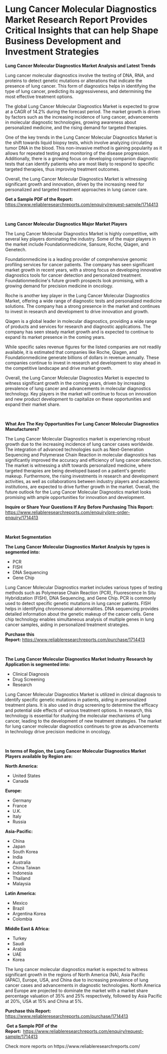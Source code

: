 <p><h1>Lung Cancer Molecular Diagnostics Market Research Report Provides Critical Insights that can help Shape Business Development and Investment Strategies</h1></p><p><strong>Lung Cancer Molecular Diagnostics Market Analysis and Latest Trends</strong></p>
<p><p>Lung cancer molecular diagnostics involve the testing of DNA, RNA, and proteins to detect genetic mutations or alterations that indicate the presence of lung cancer. This form of diagnostics helps in identifying the type of lung cancer, predicting its aggressiveness, and determining the most effective treatment options.</p><p>The global Lung Cancer Molecular Diagnostics Market is expected to grow at a CAGR of 14.2% during the forecast period. The market growth is driven by factors such as the increasing incidence of lung cancer, advancements in molecular diagnostic technologies, growing awareness about personalized medicine, and the rising demand for targeted therapies.</p><p>One of the key trends in the Lung Cancer Molecular Diagnostics Market is the shift towards liquid biopsy tests, which involve analyzing circulating tumor DNA in the blood. This non-invasive method is gaining popularity as it allows for repeated testing and monitoring of the disease progression. Additionally, there is a growing focus on developing companion diagnostic tests that can identify patients who are most likely to respond to specific targeted therapies, thus improving treatment outcomes.</p><p>Overall, the Lung Cancer Molecular Diagnostics Market is witnessing significant growth and innovation, driven by the increasing need for personalized and targeted treatment approaches in lung cancer care.</p></p>
<p><strong>Get a Sample PDF of the Report:&nbsp;</strong> <a href="https://www.reliableresearchreports.com/enquiry/request-sample/1714413">https://www.reliableresearchreports.com/enquiry/request-sample/1714413</a></p>
<p>&nbsp;</p>
<p><strong>Lung Cancer Molecular Diagnostics Major Market Players</strong></p>
<p><p>The Lung Cancer Molecular Diagnostics Market is highly competitive, with several key players dominating the industry. Some of the major players in the market include Foundationmedicine, Sansure, Roche, Qiagen, and Genetech.</p><p>Foundationmedicine is a leading provider of comprehensive genomic profiling services for cancer patients. The company has seen significant market growth in recent years, with a strong focus on developing innovative diagnostics tools for cancer detection and personalized treatment. Foundationmedicine's future growth prospects look promising, with a growing demand for precision medicine in oncology.</p><p>Roche is another key player in the Lung Cancer Molecular Diagnostics Market, offering a wide range of diagnostic tests and personalized medicine solutions. The company has a strong presence in the market and continues to invest in research and development to drive innovation and growth.</p><p>Qiagen is a global leader in molecular diagnostics, providing a wide range of products and services for research and diagnostic applications. The company has seen steady market growth and is expected to continue to expand its market presence in the coming years.</p><p>While specific sales revenue figures for the listed companies are not readily available, it is estimated that companies like Roche, Qiagen, and Foundationmedicine generate billions of dollars in revenue annually. These companies continue to invest in research and development to stay ahead in the competitive landscape and drive market growth.</p><p>Overall, the Lung Cancer Molecular Diagnostics Market is expected to witness significant growth in the coming years, driven by increasing prevalence of lung cancer and advancements in molecular diagnostics technology. Key players in the market will continue to focus on innovation and new product development to capitalize on these opportunities and expand their market share.</p></p>
<p>&nbsp;</p>
<p><strong>What Are The Key Opportunities For Lung Cancer Molecular Diagnostics Manufacturers?</strong></p>
<p><p>The Lung Cancer Molecular Diagnostics market is experiencing robust growth due to the increasing incidence of lung cancer cases worldwide. The integration of advanced technologies such as Next-Generation Sequencing and Polymerase Chain Reaction in molecular diagnostics has significantly improved the accuracy and efficiency of lung cancer detection. The market is witnessing a shift towards personalized medicine, where targeted therapies are being developed based on a patient's genetic makeup. Furthermore, the rising investments in research and development activities, as well as collaborations between industry players and academic institutions, are expected to drive further growth in the market. Overall, the future outlook for the Lung Cancer Molecular Diagnostics market looks promising with ample opportunities for innovation and development.</p></p>
<p><strong>Inquire or Share Your Questions If Any Before Purchasing This Report:</strong> <a href="https://www.reliableresearchreports.com/enquiry/pre-order-enquiry/1714413">https://www.reliableresearchreports.com/enquiry/pre-order-enquiry/1714413</a></p>
<p>&nbsp;</p>
<p><strong>Market Segmentation</strong></p>
<p><strong>The Lung Cancer Molecular Diagnostics Market Analysis by types is segmented into:</strong></p>
<p><ul><li>PCR</li><li>FISH</li><li>DNA Sequencing</li><li>Gene Chip</li></ul></p>
<p><p>Lung Cancer Molecular Diagnostics market includes various types of testing methods such as Polymerase Chain Reaction (PCR), Fluorescence In Situ Hybridization (FISH), DNA Sequencing, and Gene Chip. PCR is commonly used to detect specific genetic mutations in lung cancer patients. FISH helps in identifying chromosomal abnormalities. DNA sequencing provides detailed information about the genetic makeup of the cancer cells. Gene chip technology enables simultaneous analysis of multiple genes in lung cancer samples, aiding in personalized treatment strategies.</p></p>
<p><strong>Purchase this Report:&nbsp;</strong><a href="https://www.reliableresearchreports.com/purchase/1714413">https://www.reliableresearchreports.com/purchase/1714413</a></p>
<p>&nbsp;</p>
<p><strong>The Lung Cancer Molecular Diagnostics Market Industry Research by Application is segmented into:</strong></p>
<p><ul><li>Clinical Diagnosis</li><li>Drug Screening</li><li>Research</li></ul></p>
<p><p>Lung Cancer Molecular Diagnostics Market is utilized in clinical diagnosis to identify specific genetic mutations in patients, aiding in personalized treatment plans. It is also used in drug screening to determine the efficacy and potential side effects of various treatment options. In research, this technology is essential for studying the molecular mechanisms of lung cancer, leading to the development of new treatment strategies. The market for lung cancer molecular diagnostics continues to grow as advancements in technology drive precision medicine in oncology.</p></p>
<p>&nbsp;</p>
<p><strong>In terms of Region, the Lung Cancer Molecular Diagnostics Market Players available by Region are:</strong></p>
<p>
    <p> <strong> North America: </strong>
        <ul>
            <li>United States</li>
            <li>Canada</li>
        </ul>
        </p> 
    <p> <strong> Europe: </strong>
        <ul>
            <li>Germany</li>
            <li>France</li>
            <li>U.K.</li>
            <li>Italy</li>
            <li>Russia</li>
        </ul>
        </p> 
    <p> <strong> Asia-Pacific: </strong>
        <ul>
            <li>China</li>
            <li>Japan</li>
            <li>South Korea</li>
            <li>India</li>
            <li>Australia</li>
            <li>China Taiwan</li>
            <li>Indonesia</li>
            <li>Thailand</li>
            <li>Malaysia</li>
        </ul>
        </p> 
    <p> <strong> Latin America: </strong>
        <ul>
            <li>Mexico</li>
            <li>Brazil</li>
            <li>Argentina Korea</li>
            <li>Colombia</li>
        </ul>
        </p> 
    <p> <strong> Middle East & Africa: </strong>
        <ul>
            <li>Turkey</li>
            <li>Saudi</li>
            <li>Arabia</li>
            <li>UAE</li>
            <li>Korea</li>
        </ul>
    </p>
    </p>
<p><p>The lung cancer molecular diagnostics market is expected to witness significant growth in the regions of North America (NA), Asia Pacific (APAC), Europe, USA, and China due to increasing prevalence of lung cancer cases and advancements in diagnostic technologies. North America and Europe are projected to dominate the market with a market share percentage valuation of 35% and 25% respectively, followed by Asia Pacific at 20%, USA at 15% and China at 5%.</p></p>
<p><strong>Purchase this Report: </strong><a href="https://www.reliableresearchreports.com/purchase/1714413">https://www.reliableresearchreports.com/purchase/1714413</a></p>
<p>&nbsp;<strong>Get a Sample PDF of the Report:&nbsp;&nbsp;</strong><a href="https://www.reliableresearchreports.com/enquiry/request-sample/1714413">https://www.reliableresearchreports.com/enquiry/request-sample/1714413</a></p>
<p><strong></strong></p>
<p>Check more reports on https://www.reliableresearchreports.com/</p>
